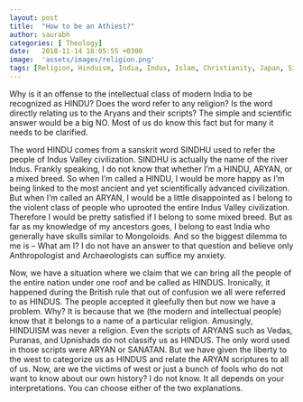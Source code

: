 ```yaml
---
layout: post
title:  "How to be an Athiest?"
author: saurabh
categories: [ Theology]
date:   2018-11-14 18:05:55 +0300
image:  'assets/images/religion.png'
tags: [Religion, Hinduism, India, Indus, Islam, Christianity, Japan, Sindhu]
---
```


Why is it an offense to the intellectual class of modern India to be recognized as HINDU? Does the word refer to any religion? Is the word directly relating us to the Aryans and their scripts? The simple and scientific answer would be a big NO. Most of us do know this fact but for many it needs to be clarified.

The word HINDU comes from a sanskrit word SINDHU used to refer the people of Indus Valley civilization. SINDHU is actually the name of the river Indus. Frankly speaking, I do not know that whether I’m a HINDU, ARYAN, or a mixed breed. So when I’m called a HINDU, I would be more happy as I’m being linked to the most ancient and yet scientifically advanced civilization. But when I’m called an ARYAN, I would be a little disappointed as I belong to the violent class of people who uprooted the entire Indus Valley civilization. Therefore I would be pretty satisfied if I belong to some mixed breed. But as far as my knowledge of my ancestors goes, I belong to east India who generally have skulls similar to Mongoloids. And so the biggest dilemma to me is – What am I? I do not have an answer to that question and believe only Anthropologist and Archaeologists can suffice my anxiety.

Now, we have a situation where we claim that we can bring all the people of the entire nation under one roof and be called as HINDUS. Ironically, it happened during the British rule that out of confusion we all were referred to as HINDUS. The people accepted it gleefully then but now we have a problem. Why? It is because that we (the modern and intellectual people) know that it belongs to a name of a particular religion. Amusingly, HINDUISM was never a religion. Even the scripts of ARYANS such as Vedas, Puranas, and Upnishads do not classify us as HINDUS. The only word used in those scripts were ARYAN or SANATAN. But we have given the liberty to the west to categorize us as HINDUS and relate the ARYAN scriptures to all of us. Now, are we the victims of west or just a bunch of fools who do not want to know about our own history? I do not know. It all depends on your interpretations. You can choose either of the two explanations.
